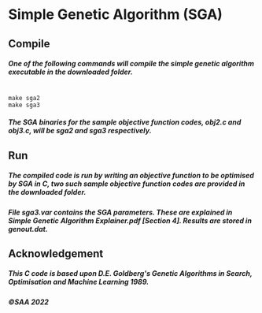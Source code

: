 # Simple Genetic Algorithm (SGA)
## Compile
##### One of the following commands will compile the simple genetic algorithm executable in the downloaded folder.
<pre><code> 
make sga2
make sga3
</code></pre>
##### The SGA binaries for the sample objective function codes, *obj2.c* and *obj3.c*, will be *sga2* and *sga3* respectively.
## Run
##### The compiled code is run by writing an objective function to be optimised by SGA in *C*, two such sample objective function codes are provided in the downloaded folder. 
##### File *sga3.var* contains the SGA parameters. These are explained in **Simple Genetic Algorithm Explainer.pdf** [Section 4]. Results are stored in *genout.dat*.

## Acknowledgement
##### This C code is based upon D.E. Goldberg's Genetic Algorithms in Search, Optimisation and Machine Learning 1989.

##### ©SAA 2022

